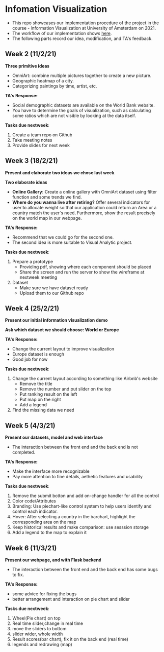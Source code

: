 # Infomation Visualization
- This repo showcases our implementation procedure of the project in the course - Information Visualization at University of Amsterdam on 2021.
- The workflow of our implementation shows <a href="https://github.com/DanferWang/InfoVis_team06/blob/main/Framework_UsingLeaflet/README.md" target="_blank">here</a>.
- The following parts record our idea, modification, and TA's feedback.

## Week 2 (11/2/21)

**Three primitive ideas**

- OmniArt: combine multiple pictures together to create a new picture.
- Geographic heatmap of a city.
- Categorizing paintings by time, artist, etc.

**TA's Response:**

- Social demographic datasets are available on the World Bank website.
- You have to determine the goals of visualization, such as calculating some ratios which are not visible by looking at the data itself.

**Tasks due nextweek:**

1. Create a team repo on Github
2. Take meeting notes
3. Provide slides for next week

## Week 3 (18/2/21)

**Present and elaborate two ideas we chose last week**

**Two elaborate ideas**

- **Online Gallery:** Create a online gallery with OmniArt dataset using filter function and some trends we find.
- **Where do you wanna live after retiring?** Offer several indicators for user to allocate weight so that our application could return an Area or a country match the user's need. Furthermore, show the result precisely on the world map in our webpage.

**TA's Response:**

- Recommend that we could go for the second one.
- The second idea is more suitable to Visual Analytic project.

**Tasks due nextweek:**

1. Prepare a prototype
	- Providing pdf, showing where each component should be placed
	- Share the screen and run the server to show the wireframe at nextweek meeting
2. Dataset
	- Make sure we have dataset ready
	- Upload them to our Github repo



## Week 4 (25/2/21)

**Present our initial information visualization demo**

**Ask which dataset we should choose: World or Europe**

**TA's Response:**

- Change the current layout to improve visualization
- Europe dataset is enough
- Good job for now

**Tasks due nextweek:**

1. Change the current layout according to something like Airbnb's website
   - Remove the title
   - Remove the number and put slider on the top
   - Put ranking result on the left
   - Put map on the right
   - Add a legend
2. Find the missing data we need



## Week 5 (4/3/21)

**Present our datasets, model and web interface**

- The interaction between the front end and the back end is not completed.

**TA's Response:**

- Make the interface more recognizable
- Pay more attention to fine details, aethetic features and usability

**Tasks due nextweek:**

1. Remove the submit botton and add on-change handler for all the control
2. Color code/Attributes
3. Branding: Use piechart-like control system to help users identify and control each indicator.
4. Hover: After selecting a country in the barchart, highlight the corresponding area on the map 
5. Keep historical results and make comparison: use sesssion storage
6. Add a legend to the map to explain it

## Week 6 (11/3/21)

**Present our webpage, and with Flask backend**

- The interaction between the front end and the back end has some bugs to fix.

**TA's Response:**

- some advice for fixing the bugs
- better arrangement and interaction on pie chart and slider

**Tasks due nextweek:**

1. Wheel(Pie chart) on top
2. Real time slider,change in real time 
3. move the sliders to bottom
4. slider wider, whole width 
5. Result scores(bar chart), fix it on the back end (real time)
6. legends and redrawing (map)
